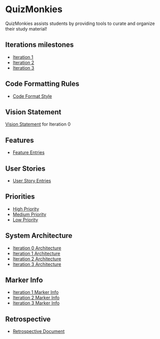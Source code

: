 # QuizMonkies

QuizMonkies assists students by providing tools to curate and organize their study material!

## Iterations milestones

- [Iteration 1](https://code.cs.umanitoba.ca/comp3350-winter2024/jockiesonmonkies-a02-4/-/milestones/1)
- [Iteration 2](https://code.cs.umanitoba.ca/comp3350-winter2024/jockiesonmonkies-a02-4/-/milestones/2)
- [Iteration 3](https://code.cs.umanitoba.ca/comp3350-winter2024/jockiesonmonkies-a02-4/-/milestones/3)

## Code Formatting Rules
- [Code Format Style](https://code.cs.umanitoba.ca/comp3350-winter2024/jockiesonmonkies-a02-4/-/blob/main/docs/CodeFormattingRules.md)

## Vision Statement 

[Vision Statement](https://code.cs.umanitoba.ca/comp3350-winter2024/jockiesonmonkies-a02-4/-/blob/main/docs/VISION.md) for Iteration 0

## Features
- [Feature Entries](https://code.cs.umanitoba.ca/comp3350-winter2024/jockiesonmonkies-a02-4/-/issues/?label_name%5B%5D=Feature)


## User Stories
- [User Story Entries](https://code.cs.umanitoba.ca/comp3350-winter2024/jockiesonmonkies-a02-4/-/issues/?label_name%5B%5D=User%20Story)

## Priorities

- [High Priority](https://code.cs.umanitoba.ca/comp3350-winter2024/jockiesonmonkies-a02-4/-/issues/?label_name%5B%5D=High%20Priority)
- [Medium Priority](https://code.cs.umanitoba.ca/comp3350-winter2024/jockiesonmonkies-a02-4/-/issues/?label_name%5B%5D=Medium%20Priority)
- [Low Priority](https://code.cs.umanitoba.ca/comp3350-winter2024/jockiesonmonkies-a02-4/-/issues/?label_name%5B%5D=Low%20Priority)

## System Architecture
- [Iteration 0 Architecture](https://code.cs.umanitoba.ca/comp3350-winter2024/jockiesonmonkies-a02-4/-/blob/main/docs/Architecture_Iteration_0.drawio-2.png)
- [Iteration 1 Architecture](https://code.cs.umanitoba.ca/comp3350-winter2024/jockiesonmonkies-a02-4/-/blob/main/docs/Architecture1.md)
- [Iteration 2 Architecture](https://code.cs.umanitoba.ca/comp3350-winter2024/jockiesonmonkies-a02-4/-/blob/main/docs/Architecture2.md)
- [Iteration 3 Architecture](https://code.cs.umanitoba.ca/comp3350-winter2024/jockiesonmonkies-a02-4/-/blob/main/docs/Architecture3.md)


## Marker Info
- [Iteration 1 Marker Info](https://code.cs.umanitoba.ca/comp3350-winter2024/jockiesonmonkies-a02-4/-/blob/main/docs/MarkerInfoIteration1.md)
- [Iteration 2 Marker Info](https://code.cs.umanitoba.ca/comp3350-winter2024/jockiesonmonkies-a02-4/-/blob/main/docs/MarkerInfoIteration2.md)
- [Iteration 3 Marker Info](https://code.cs.umanitoba.ca/comp3350-winter2024/jockiesonmonkies-a02-4/-/blob/main/docs/MarkerInfoIteration2.md)

## Retrospective
- [Retrospective Document](https://code.cs.umanitoba.ca/comp3350-winter2024/jockiesonmonkies-a02-4/-/blob/main/docs/MarkerInfoIteration2.md)
